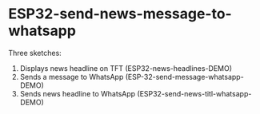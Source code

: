 # ESP32-send-news-message-to-whatsapp
Three sketches: 

1) Displays news headline on TFT (ESP32-news-headlines-DEMO)
2) Sends a message to WhatsApp (ESP-32-send-message-whatsapp-DEMO)
3) Sends news headline to WhatsApp (ESP32-send-news-titl-whatsapp-DEMO)
